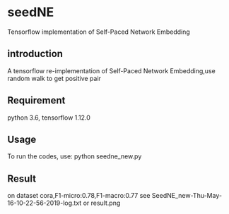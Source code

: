 # seedNE
Tensorflow implementation of Self-Paced Network Embedding
## introduction
A tensorflow re-implementation of Self-Paced Network Embedding,use random walk to get positive pair
## Requirement
python 3.6, tensorflow 1.12.0
## Usage
To run the codes, use:
python seedne_new.py
## Result
on dataset cora,F1-micro:0.78,F1-macro:0.77
see SeedNE_new-Thu-May-16-10-22-56-2019-log.txt or result.png
